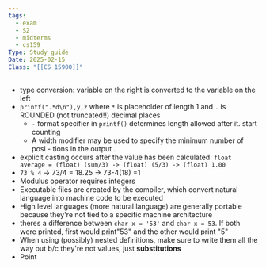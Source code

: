 ```yaml
---
tags:
  - exam
  - S2
  - midterms
  - cs159
Type: Study guide
Date: 2025-02-15
Class: "[[CS 15900]]"
---
```

- type conversion: variable on the right is converted to the variable on the left
- `printf(".*d\n"),y,z` where `*` is placeholder of length 1 and `.` is ROUNDED (not truncated!!) decimal places
	- `-` format specifier in `printf()` determines length allowed after it. start counting 
	- A width modifier may be used to specify the minimum number of posi - tions in the output .
- explicit casting occurs after the value has been calculated: `float average = (float) (sum/3) -> (float) (5/3) -> (float) 1.00 `
- `73 % 4` -> 73/4 = 18.25 -> 73-4(18) =1
- Modulus operator requires integers
- Executable files are created by the compiler, which convert natural language into machine code to be executed
- High level languages (more natural language) are generally portable because they're not tied to a specific machine architecture
- theres a difference between `char x = '53'` and `char x = 53`. If both were printed, first would print"53" and the other would print "5"
- When using (possibly) nested definitions, make sure to write them all the way out b/c they're not values, just **substitutions**
- Point